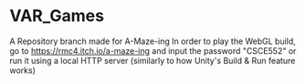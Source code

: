 # VAR_Games
A Repository branch made for A-Maze-ing
In order to play the WebGL build, go to https://rmc4.itch.io/a-maze-ing and input the password "CSCE552" 
or run it using a local HTTP server (similarly to how Unity's Build & Run feature works)
